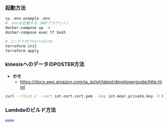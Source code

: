 ### 起動方法
```bash
cp .env.example .env
# .envを記載する（AWSアカウント）
docker-compose up -d
docker-compose exec tf bash

# コンテナ内でterraform
terraform init
terraform apply
```

### kinesisへのデータのPOSTER方法
- 参考
  - https://docs.aws.amazon.com/ja_jp/iot/latest/developerguide/http.html

```bash
curl --tlsv1.2 --cert iot-cert.cert.pem --key iot-moor.private.key -X POST -d '{"sens": 1.0, "sens2": 2.5}' https://<iot-core-endpoint>:8443/topics/iot/something
```

### Lambdaのビルド方法
```bash
make
```

